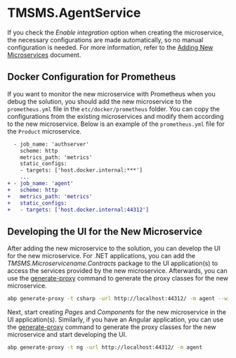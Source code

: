 # TMSMS.AgentService

If you check the *Enable integration* option when creating the microservice, the necessary configurations are made automatically, so no manual configuration is needed. For more information, refer to the [Adding New Microservices](https://abp.io/docs/latest/solution-templates/microservice/adding-new-microservices) document.


## Docker Configuration for Prometheus

If you want to monitor the new microservice with Prometheus when you debug the solution, you should add the new microservice to the `prometheus.yml` file in the `etc/docker/prometheus` folder. You can copy the configurations from the existing microservices and modify them according to the new microservice. Below is an example of the `prometheus.yml` file for the `Product` microservice.

```diff
  - job_name: 'authserver'
    scheme: http
    metrics_path: 'metrics'
    static_configs:
    - targets: ['host.docker.internal:***']
    ...
+ - job_name: 'agent'
+   scheme: http
+   metrics_path: 'metrics'
+   static_configs:
+   - targets: ['host.docker.internal:44312']
```

## Developing the UI for the New Microservice

After adding the new microservice to the solution, you can develop the UI for the new microservice. For .NET applications, you can add the *TMSMS.Microservicename.Contracts* package to the UI application(s) to access the services provided by the new microservice. Afterwards, you can use the [generate-proxy](https://abp.io/docs/latest/cli#generate-proxy) command to generate the proxy classes for the new microservice.

```bash
abp generate-proxy -t csharp -url http://localhost:44312/ -m agent --without-contracts
```

Next, start creating *Pages* and *Components* for the new microservice in the UI application(s). Similarly, if you have an Angular application, you can use the [generate-proxy](https://abp.io/docs/latest/cli#generate-proxy) command to generate the proxy classes for the new microservice and start developing the UI.

```bash
abp generate-proxy -t ng -url http://localhost:44312/ -m agent
```